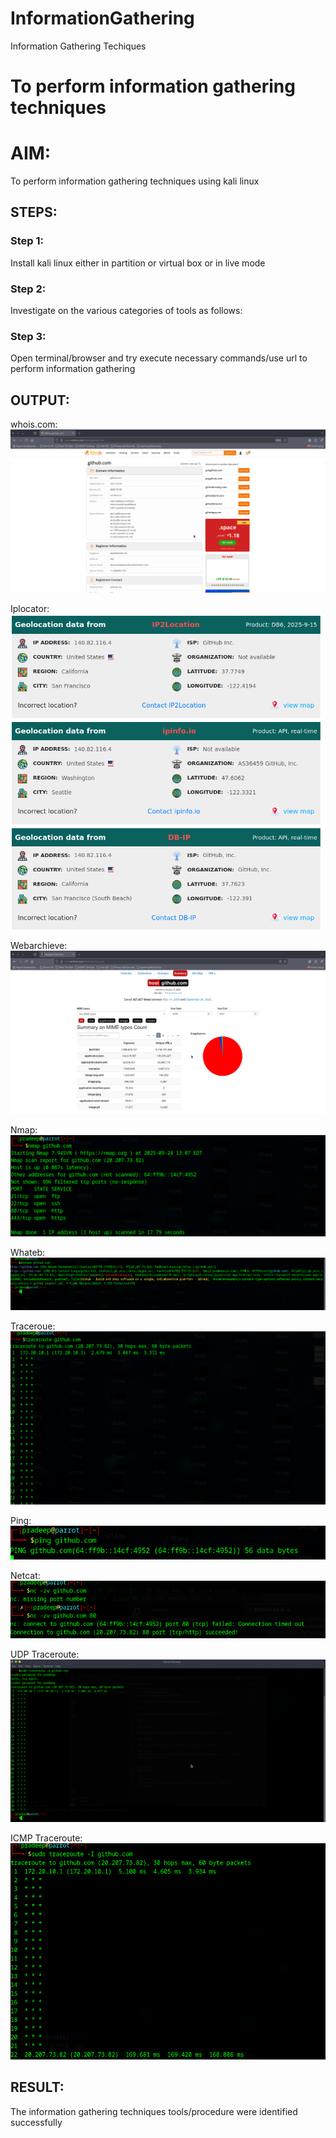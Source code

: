 # InformationGathering
Information Gathering Techiques

# To perform information gathering techniques

# AIM:

To perform information gathering techniques using kali linux 

## STEPS:

### Step 1:

Install kali linux either in partition or virtual box or in live mode

### Step 2:

Investigate on the various categories of tools as follows:

### Step 3:
Open terminal/browser and try execute necessary commands/use url to perform information gathering


## OUTPUT:
whois.com:
![alt text](eth21.png)

Iplocator:
![alt text](eth22.png)

Webarchieve:
![alt text](eth23.png)

Nmap:
![alt text](eth24.png)

Whateb:
![alt text](eth25.png)

Traceroue:
![alt text](eth26.png)

Ping:
![alt text](eth27.png)

Netcat:
![alt text](eth28.png)

UDP Traceroute:
![alt text](eth29.png)

ICMP Traceroute:
![alt text](eth30.png)

## RESULT:
The information gathering techniques tools/procedure were  identified successfully
